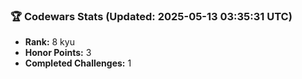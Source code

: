 ### 🏆 Codewars Stats (Updated: 2025-05-13 03:35:31 UTC)

- **Rank:** 8 kyu
- **Honor Points:** 3
- **Completed Challenges:** 1
